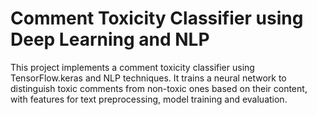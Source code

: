 # Comment Toxicity Classifier using Deep Learning and NLP

This project implements a comment toxicity classifier using TensorFlow.keras and NLP techniques. It trains a neural network to distinguish toxic comments from non-toxic ones based on their content, with features for text preprocessing, model training and evaluation.
